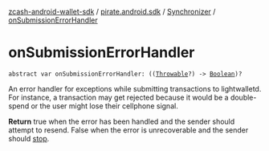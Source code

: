 [zcash-android-wallet-sdk](../../index.md) / [pirate.android.sdk](../index.md) / [Synchronizer](index.md) / [onSubmissionErrorHandler](./on-submission-error-handler.md)

# onSubmissionErrorHandler

`abstract var onSubmissionErrorHandler: ((`[`Throwable`](https://kotlinlang.org/api/latest/jvm/stdlib/kotlin/-throwable/index.html)`?) -> `[`Boolean`](https://kotlinlang.org/api/latest/jvm/stdlib/kotlin/-boolean/index.html)`)?`

An error handler for exceptions while submitting transactions to lightwalletd. For instance,
a transaction may get rejected because it would be a double-spend or the user might lose
their cellphone signal.

**Return**
true when the error has been handled and the sender should attempt to resend. False
when the error is unrecoverable and the sender should [stop](stop.md).

